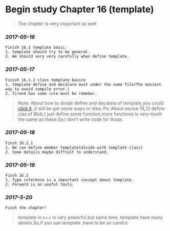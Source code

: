Begin study Chapter 16 (template)
=======================================
> The chapter is very important as well

### *2017-05-16*
	Finish 16.1 template basic.
	1. template should try to be general.
	2. We should very very carefully when define template.
	
### *2017-05-17*
	Finish 16.1.2 class template basice
	1. template define and decalara must under the same file(The easiest way to avoid compile error.)
	2. firend has some rule must be remeber.

> Note: About how to divide define and decalara of template,you could [click it](http://www.jianshu.com/p/3a7a41d46645) ,it will be get some ways or idea.
> Ps: About excise 16_12 define clas of Blob,I just define some function,more functions is very much the same as these.So,I don't write code for those.

### *2017-05-18*
	Finsh 16.2.1
	1. We can define member template(divide with template class)
	2. Some details maybe diffcult to understand.

### *2017-05-19*
	Finsh 16.2
	1. Type inference is a important concept about template.
	2. Forward is an useful tools. 

### *2017-5-20*
	Finsh the chapter!


> template in c++ is very powerful,but same time, template have many details.So,if you use template ,have to be so careful.



